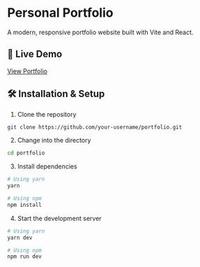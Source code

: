 # Personal Portfolio

A modern, responsive portfolio website built with Vite and React.

## 🚀 Live Demo

[View Portfolio](https://nishat-tafannum.vercel.app/)


## 🛠️ Installation & Setup

1. Clone the repository
```bash
git clone https://github.com/your-username/portfolio.git
```

2. Change into the directory
```bash
cd portfolio
```

3. Install dependencies
```bash
# Using yarn
yarn

# Using npm
npm install
```

4. Start the development server
```bash
# Using yarn
yarn dev

# Using npm
npm run dev
```

